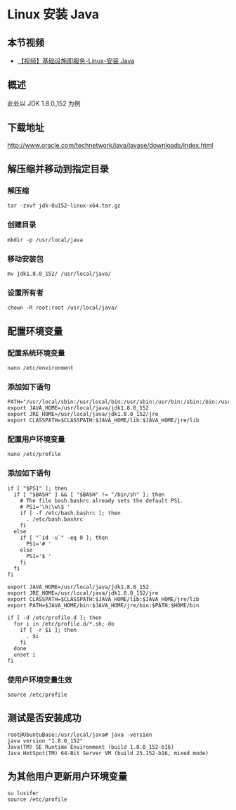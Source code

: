 # Linux 安装 Java

## 本节视频

- [【视频】基础设施即服务-Linux-安装 Java](https://www.bilibili.com/video/av27165645/)

## 概述

此处以 JDK 1.8.0_152 为例

## 下载地址

http://www.oracle.com/technetwork/java/javase/downloads/index.html

## 解压缩并移动到指定目录

### 解压缩

```text
tar -zxvf jdk-8u152-linux-x64.tar.gz
```

### 创建目录

```text
mkdir -p /usr/local/java
```

### 移动安装包

```text
mv jdk1.8.0_152/ /usr/local/java/
```

### 设置所有者

```text
chown -R root:root /usr/local/java/
```

## 配置环境变量

### 配置系统环境变量

```text
nano /etc/environment
```

### 添加如下语句

```text
PATH="/usr/local/sbin:/usr/local/bin:/usr/sbin:/usr/bin:/sbin:/bin:/usr/games:/usr/local/games"
export JAVA_HOME=/usr/local/java/jdk1.8.0_152
export JRE_HOME=/usr/local/java/jdk1.8.0_152/jre
export CLASSPATH=$CLASSPATH:$JAVA_HOME/lib:$JAVA_HOME/jre/lib
```

### 配置用户环境变量

```text
nano /etc/profile
```

### 添加如下语句

```text
if [ "$PS1" ]; then
  if [ "$BASH" ] && [ "$BASH" != "/bin/sh" ]; then
    # The file bash.bashrc already sets the default PS1.
    # PS1='\h:\w\$ '
    if [ -f /etc/bash.bashrc ]; then
      . /etc/bash.bashrc
    fi
  else
    if [ "`id -u`" -eq 0 ]; then
      PS1='# '
    else
      PS1='$ '
    fi
  fi
fi

export JAVA_HOME=/usr/local/java/jdk1.8.0_152
export JRE_HOME=/usr/local/java/jdk1.8.0_152/jre
export CLASSPATH=$CLASSPATH:$JAVA_HOME/lib:$JAVA_HOME/jre/lib
export PATH=$JAVA_HOME/bin:$JAVA_HOME/jre/bin:$PATH:$HOME/bin

if [ -d /etc/profile.d ]; then
  for i in /etc/profile.d/*.sh; do
    if [ -r $i ]; then
      . $i
    fi
  done
  unset i
fi
```

### 使用户环境变量生效

```text
source /etc/profile
```

## 测试是否安装成功

```text
root@UbuntuBase:/usr/local/java# java -version
java version "1.8.0_152"
Java(TM) SE Runtime Environment (build 1.8.0_152-b16)
Java HotSpot(TM) 64-Bit Server VM (build 25.152-b16, mixed mode)
```

## 为其他用户更新用户环境变量

```text
su lusifer
source /etc/profile
```
